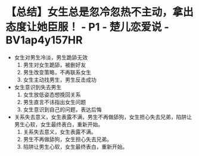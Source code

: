 # 【总结】女生总是忽冷忽热不主动，拿出态度让她臣服！ - P1 - 楚儿恋爱说 - BV1ap4y157HR

-   女生对男生冷淡，男生跪舔无效
    1.  男生对女生跪舔，被删好友
    2.  男生改变策略，不再联系女生
    3.  女生主动找男生，男生反击成功
-   女生意识到失去男生
    1.  女生放低姿态想挽回关系
    2.  男生直言不讳指出女生问题
    3.  女生意识到自己的问题，表达后悔
-   关系失去意义，女生表露不满，男生不再做舔狗，女生担心失去兄弟，陷阱让男生心软，女生最终表白，重新开始。
    1.  关系失去意义，女生表露不满。
    2.  男生不再做舔狗，女生担心失去兄弟。
    3.  陷阱让男生心软，女生最终表白，重新开始。